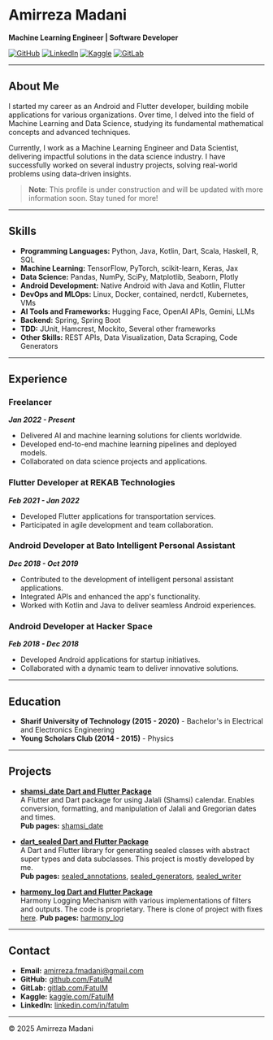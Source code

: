 # Amirreza Madani

**Machine Learning Engineer | Software Developer**

[![GitHub](https://img.shields.io/badge/GitHub-FatulM-blue?logo=github)](https://github.com/FatulM)
[![LinkedIn](https://img.shields.io/badge/LinkedIn-FatulM-blue?logo=linkedin)](https://www.linkedin.com/in/fatulm/)
[![Kaggle](https://img.shields.io/badge/Kaggle-FatulM-blue?logo=kaggle)](https://www.kaggle.com/FatulM)
[![GitLab](https://img.shields.io/badge/GitLab-FatulM-blue?logo=gitlab)](https://gitlab.com/FatulM)

---

## About Me

I started my career as an Android and Flutter developer, building mobile applications for various organizations. Over time, I delved into the field of Machine Learning and Data Science, studying its fundamental mathematical concepts and advanced techniques. 

Currently, I work as a Machine Learning Engineer and Data Scientist, delivering impactful solutions in the data science industry. I have successfully worked on several industry projects, solving real-world problems using data-driven insights.

> **Note**: This profile is under construction and will be updated with more information soon. Stay tuned for more!

---

## Skills

- **Programming Languages:** Python, Java, Kotlin, Dart, Scala, Haskell, R, SQL
- **Machine Learning:** TensorFlow, PyTorch, scikit-learn, Keras, Jax
- **Data Science:** Pandas, NumPy, SciPy, Matplotlib, Seaborn, Plotly
- **Android Development:** Native Android with Java and Kotlin, Flutter
- **DevOps and MLOps:** Linux, Docker, contained, nerdctl, Kubernetes, VMs
- **AI Tools and Frameworks:** Hugging Face, OpenAI APIs, Gemini, LLMs
- **Backend:** Spring, Spring Boot
- **TDD:** JUnit, Hamcrest, Mockito, Several other frameworks
- **Other Skills:** REST APIs, Data Visualization, Data Scraping, Code Generators

---

## Experience

### Freelancer
**_Jan 2022 - Present_**
- Delivered AI and machine learning solutions for clients worldwide.
- Developed end-to-end machine learning pipelines and deployed models.
- Collaborated on data science projects and applications.

### Flutter Developer at REKAB Technologies
**_Feb 2021 - Jan 2022_**
- Developed Flutter applications for transportation services.
- Participated in agile development and team collaboration.

### Android Developer at Bato Intelligent Personal Assistant
**_Dec 2018 - Oct 2019_**
- Contributed to the development of intelligent personal assistant applications.
- Integrated APIs and enhanced the app's functionality.
- Worked with Kotlin and Java to deliver seamless Android experiences.

### Android Developer at Hacker Space
**_Feb 2018 - Dec 2018_**
- Developed Android applications for startup initiatives.
- Collaborated with a dynamic team to deliver innovative solutions.

---

## Education

- **Sharif University of Technology (2015 - 2020)** - Bachelor's in Electrical and Electronics Engineering
- **Young Scholars Club (2014 - 2015)** - Physics

---

## Projects

- **[shamsi_date Dart and Flutter Package](https://github.com/FatulM/shamsi_date)**  
  A Flutter and Dart package for using Jalali (Shamsi) calendar. Enables conversion, formatting, and manipulation of Jalali and Gregorian dates and times.  
  **Pub pages:** [shamsi_date](https://pub.dev/packages/shamsi_date)

- **[dart_sealed Dart and Flutter Package](https://github.com/6thsolution/dart_sealed)**  
  A Dart and Flutter library for generating sealed classes with abstract super types and data subclasses. This project is mostly developed by me.  
  **Pub pages:** [sealed_annotations](https://pub.dev/packages/sealed_annotations), [sealed_generators](https://pub.dev/packages/sealed_generators), [sealed_writer](https://pub.dev/packages/sealed_writer)

- **[harmony_log Dart and Flutter Package](https://pub.dev/packages/harmony_log)**  
  Harmony Logging Mechanism with various implementations of filters and outputs.
  The code is proprietary.
  There is clone of project with fixes [here](https://gitlab.com/FatulM/harmony_log). 
  **Pub pages:** [harmony_log](https://pub.dev/packages/harmony_log)

---

## Contact

- **Email:** [amirreza.fmadani@gmail.com](mailto:amirreza.fmadani@gmail.com)
- **GitHub:** [github.com/FatulM](https://github.com/FatulM)
- **GitLab:** [gitlab.com/FatulM](https://gitlab.com/FatulM)
- **Kaggle:** [kaggle.com/FatulM](https://www.kaggle.com/FatulM)
- **LinkedIn:** [linkedin.com/in/fatulm](https://www.linkedin.com/in/fatulm/)

---

© 2025 Amirreza Madani
